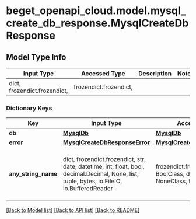# beget_openapi_cloud.model.mysql_create_db_response.MysqlCreateDbResponse

## Model Type Info
Input Type | Accessed Type | Description | Notes
------------ | ------------- | ------------- | -------------
dict, frozendict.frozendict,  | frozendict.frozendict,  |  | 

### Dictionary Keys
Key | Input Type | Accessed Type | Description | Notes
------------ | ------------- | ------------- | ------------- | -------------
**db** | [**MysqlDb**](MysqlDb.md) | [**MysqlDb**](MysqlDb.md) |  | [optional] 
**error** | [**MysqlCreateDbResponseError**](MysqlCreateDbResponseError.md) | [**MysqlCreateDbResponseError**](MysqlCreateDbResponseError.md) |  | [optional] 
**any_string_name** | dict, frozendict.frozendict, str, date, datetime, int, float, bool, decimal.Decimal, None, list, tuple, bytes, io.FileIO, io.BufferedReader | frozendict.frozendict, str, BoolClass, decimal.Decimal, NoneClass, tuple, bytes, FileIO | any string name can be used but the value must be the correct type | [optional]

[[Back to Model list]](../../README.md#documentation-for-models) [[Back to API list]](../../README.md#documentation-for-api-endpoints) [[Back to README]](../../README.md)


